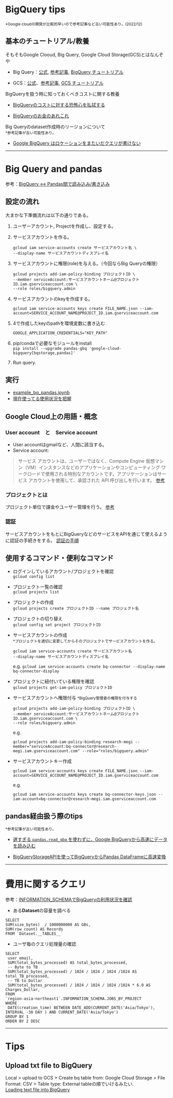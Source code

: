 # BigQuery tips  
<small>*Google cloudの開発が比較的早いので参考記事など古い可能性あり。(2022/12)</small>

## 基本のチュートリアル/教養
そもそもGoogle Clooud, Big Query, Google Cloud Storage(GCS)とはなんぞや

- Big Query：[公式](https://cloud.google.com/bigquery/pricing?hl=ja),  [参考記事](https://www.dsk-cloud.com/blog/bigquery-pricing-and-points), [BigQuery チュートリアル](https://cloud.google.com/bigquery/docs?hl=ja#training-and-tutorials)

- GCS：[公式](https://cloud.google.com/storage/pricing?hl=ja)、[参考記事](https://www.dsk-cloud.com/solution/gcp/google-cloud-storage), [GCS チュートリアル](https://cloud.google.com/storage/docs?hl=ja#training-and-tutorials)


BigQueryを扱う時に知っておくべきコストに関する教養

- [BigQueryのコストに対する恐怖心を払拭する](https://qiita.com/kamujun/items/ab3cd3e6f8934a01cbc8)

- [BigQueryのお金のあれこれ](https://zenn.dev/k_matsumoto/articles/533fe48e13e2ac)


Big Queryのdataset作成時のリージョンについて  
<small>*参考記事が古い可能性あり。</small>

- [Google BigQuery はロケーションをまたいだクエリが書けない](https://note.com/miya_y/n/nc18b0a6e1063)

* * * *


# Big Query and pandas
参考：[BigQuery ↔ Pandas間で読み込み/書き込み](https://qiita.com/komiya_____/items/8fd900006bbb2ebeb8b8)
## 設定の流れ
大まかな下準備流れは以下の通りである。
	
1. ユーザーアカウント, Projectを作成し、設定する。
2. サービスアカウントを作る。

	```
	gcloud iam service-accounts create サービスアカウント名 \
	--display-name サービスアカウントディスプレイ名 
	```
3. サービスアカウントに権限(role)を与える。（今回ならBig Queryの権限）

	```
	gcloud projects add-iam-policy-binding プロジェクトID \
	--member serviceAccount:サービスアカウントネーム@プロジェクトID.iam.gserviceaccount.com \
	--role roles/bigquery.admin
	```
4. サービスアカウントのkeyを作成する。

	```
	gcloud iam service-accounts keys create FILE_NAME.json --iam-account=SERVICE_ACCOUNT_NAME@PROJECT_ID.iam.gserviceaccount.com
	```
5. 4で作成したkeyのpathを環境変数に書き込む

	`GOOGLE_APPLICATION_CREDENTIALS="KEY_PATH"`
6. pip/condaで必要なモジュールをinstall  
	`pip install --upgrade pandas-gbq 'google-cloud-bigquery[bqstorage,pandas]'`

8. Run query.

## 実行
- [example_bq_pandas.ipynb](example_bq_pandas.ipynb)
- [現在使ってる使用状況を把握](usage.ipynb)




## Google Cloud上の用語・概念
###  User account　と　Service account
- User accountはgmailなど、人間に該当する。
- Service account:

> サービス アカウントは、ユーザーではなく、Compute Engine 仮想マシン（VM）インスタンスなどのアプリケーションやコンピューティング ワークロードで使用される特別なアカウントです。アプリケーションはサービス アカウントを使用して、承認された API 呼び出しを行います。
[参考](https://cloud.google.com/iam/docs/service-accounts?hl=ja)



###  プロジェクトとは
プロジェクト単位で課金やユーザー管理を行う。
[参考](https://qiita.com/miyuki_samitani/items/0cdd1b8b0f4feb0506f8)


### 認証
サービスアカウントをもとにBigQueryなどのサービスをAPIを通じて使えるように認証の手続きをする。
[認証の手順](https://cloud.google.com/docs/authentication/getting-started#create-service-account-gcloud)


##  使用するコマンド・便利なコマンド

- ログインしているアカウント/プロジェクトを確認  
```gcloud config list```

- プロジェクト一覧の確認  
```gcloud projects list```

- プロジェクトの作成  
```gcloud projects create プロジェクトID --name プロジェクト名```

- プロジェクトの切り替え  
```gcloud config set project プロジェクトID```


- サービスアカウントの作成  
<small>*プロジェクトを適切に変更してからそのプロジェクトでサービスアカウントを作る。</small>

	```
	gcloud iam service-accounts create サービスアカウント名
	--display-name サービスアカウントディスプレイ名 
	```
	e.g. ``` gcloud iam service-accounts create bq-connector
	--display-name bq-connector-display ```

- プロジェクトに紐付いている権限を確認  
```gcloud projects get-iam-policy プロジェクトID```

- サービスアカウントへ権限付与
<small>*BigQuery管理者の権限を付与する</small>

	```
	gcloud projects add-iam-policy-binding プロジェクトID \
	--member serviceAccount:サービスアカウントネーム@プロジェクトID.iam.gserviceaccount.com \
	--role roles/bigquery.admin
	```
	e.g. 
	
	```
	gcloud projects add-iam-policy-binding research-megi --member="serviceAccount:bq-connector@research-megi.iam.gserviceaccount.com" --role="roles/bigquery.admin" 
	```

- サービスアカウントキー作成

	```
	gcloud iam service-accounts keys create FILE_NAME.json --iam-account=SERVICE_ACCOUNT_NAME@PROJECT_ID.iam.gserviceaccount.com
	```
	e.g. 
	
	```
	gcloud iam service-accounts keys create bq-connector-keys.json --iam-account=bq-connector@research-megi.iam.gserviceaccount.com
	```

##  pandas経由扱う際のtips  
<small>*参考記事が古い可能性あり。</small>

- [遅すぎる `pandas.read_gbq` を使わずに、Google BigQueryから高速にデータを読み込む](https://shunyaueta.com/posts/2019-10-03/)

- [BigQueryStorageAPIを使ってBigQueryからPandas DataFrameに高速変換](https://zenn.dev/r2en/articles/b804085227983c)


* * * *

# 費用に関するクエリ

参考：[INFORMATION_SCHEMAでBigQueryの利用状況を確認](https://www.niandc.co.jp/sol/tech/date20200923_1893.php)

- ある**Dataset**の容量を調べる

```
SELECT
SUM(size_bytes)  / 1000000000 AS GBs,
SUM(row_count) AS Records
FROM `Dataset.__TABLES__`
```

- ユーザ毎のクエリ処理量の確認

```
SELECT
 user_email,
 SUM(total_bytes_processed) AS total_bytes_processed,
 -- Byte to TB
 SUM(total_bytes_processed) / 1024 / 1024 / 1024 /1024 AS total_TB_processed,
 -- TB to Dollar
 SUM(total_bytes_processed) / 1024 / 1024 / 1024 /1024 * 6.0 AS Charges_Dollar,
FROM
`region-asia-northeast1`.INFORMATION_SCHEMA.JOBS_BY_PROJECT
WHERE
 DATE(creation_time) BETWEEN DATE_ADD(CURRENT_DATE('Asia/Tokyo'), INTERVAL -30 DAY ) AND CURRENT_DATE('Asia/Tokyo')
GROUP BY 1
ORDER BY 2 DESC
```

* * * *

# Tips
## Upload txt file to BigQuery
Local > upload to GCS > Create bq table from: Google Cloud Storage > File Format: CSV > Table type: External tableの順でいけるみたい.  
[Loading text file into BigQuery](https://maczulajtys.com/posts/load-text-file-to-bigquery/)

